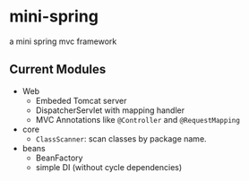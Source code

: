 # mini-spring
a mini spring mvc framework 

## Current Modules
- Web
  - Embeded Tomcat server
  - DispatcherServlet with mapping handler
  - MVC Annotations like `@Controller` and `@RequestMapping`
- core
  - `ClassScanner`: scan classes by package name.
- beans
  - BeanFactory
  - simple DI (without cycle dependencies)
